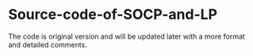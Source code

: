 # Source-code-of-SOCP-and-LP
The code is original version and will be updated later with a more format and detailed comments.
